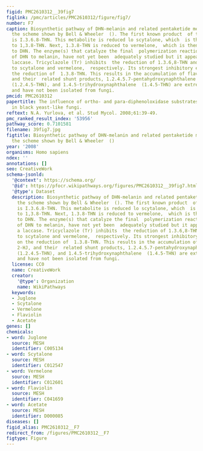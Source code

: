 ```yaml
---
figid: PMC2610312__39fig7
figlink: /pmc/articles/PMC2610312/figure/fig7/
number: F7
caption: Biosynthetic pathway of DHN-melanin and related pentaketide metabolites,  from
  the scheme shown by Bell & Wheeler  (). The first known product  of the pathway
  is I.3.6.8-THN. This metabolite is reduced lo scytalone, which  is then dehydrated
  to 1,3.8-THN. Next, 1.3.8-THN is reduced to vermelone,  which is then dehydrated
  to DHN. The enzyme(s) that catalyze the final  polymerization reaction, oxidation
  of DHN to melanin, have not yet been  adequately studied but it appears to be a
  laccase. Tricyclazole (Tr) inhibits  the reduction of 1.3.6,8-THN and 1.3.8-THN
  to scytalone and vermelone,  respectively. Its strongest inhibitory effect is on
  the reduction of  1.3.8-THN. This results in the accumulation of flaviolin, 2-HJ,
  and their  related shunt products, 1.2.4.5.7-pentahydroxynaphthalene (1.2.4.5.7-PHN),  1.2.4.5-tetrahydroxynaphthalene
  (1.2.4.5-THN), and 1.4.5-trihydroxynaphthalene  (1.4.5-THN) are extremely unstable
  and have not been isolated from fungi.
pmcid: PMC2610312
papertitle: The influence of ortho- and para-diphenoloxidase substrates on pigment  formation
  in black yeast-like fungi.
reftext: N.A. Yurlova, et al. Stud Mycol. 2008;61:39-49.
pmc_ranked_result_index: '53956'
pathway_score: 0.7101581
filename: 39fig7.jpg
figtitle: Biosynthetic pathway of DHN-melanin and related pentaketide metabolites,  from
  the scheme shown by Bell & Wheeler  ()
year: '2008'
organisms: Homo sapiens
ndex: ''
annotations: []
seo: CreativeWork
schema-jsonld:
  '@context': https://schema.org/
  '@id': https://pfocr.wikipathways.org/figures/PMC2610312__39fig7.html
  '@type': Dataset
  description: Biosynthetic pathway of DHN-melanin and related pentaketide metabolites,  from
    the scheme shown by Bell & Wheeler  (). The first known product  of the pathway
    is I.3.6.8-THN. This metabolite is reduced lo scytalone, which  is then dehydrated
    to 1,3.8-THN. Next, 1.3.8-THN is reduced to vermelone,  which is then dehydrated
    to DHN. The enzyme(s) that catalyze the final  polymerization reaction, oxidation
    of DHN to melanin, have not yet been  adequately studied but it appears to be
    a laccase. Tricyclazole (Tr) inhibits  the reduction of 1.3.6,8-THN and 1.3.8-THN
    to scytalone and vermelone,  respectively. Its strongest inhibitory effect is
    on the reduction of  1.3.8-THN. This results in the accumulation of flaviolin,
    2-HJ, and their  related shunt products, 1.2.4.5.7-pentahydroxynaphthalene (1.2.4.5.7-PHN),  1.2.4.5-tetrahydroxynaphthalene
    (1.2.4.5-THN), and 1.4.5-trihydroxynaphthalene  (1.4.5-THN) are extremely unstable
    and have not been isolated from fungi.
  license: CC0
  name: CreativeWork
  creator:
    '@type': Organization
    name: WikiPathways
  keywords:
  - Juglone
  - Scytalone
  - Vermelone
  - Flaviolin
  - Acetate
genes: []
chemicals:
- word: Juglone
  source: MESH
  identifier: C005134
- word: Scytalone
  source: MESH
  identifier: C012547
- word: Vermelone
  source: MESH
  identifier: C012601
- word: Flaviolin
  source: MESH
  identifier: C041659
- word: Acetate
  source: MESH
  identifier: D000085
diseases: []
figid_alias: PMC2610312__F7
redirect_from: /figures/PMC2610312__F7
figtype: Figure
---
```


